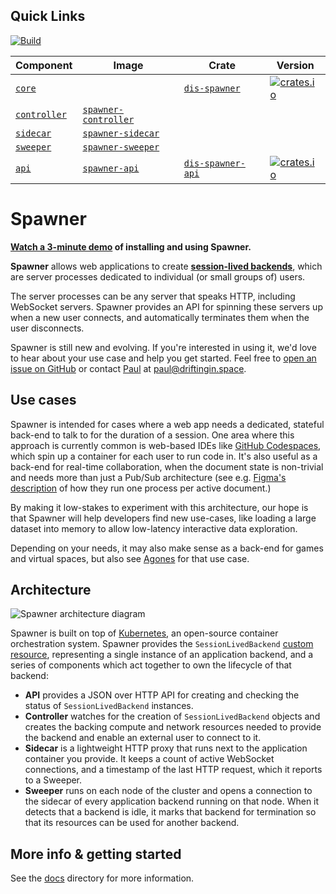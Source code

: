 ## Quick Links

[![Build](https://github.com/drifting-in-space/spawner/actions/workflows/build.yml/badge.svg)](https://github.com/drifting-in-space/spawner/actions/workflows/build.yml)

| Component | Image | Crate | Version |
| ---       | ---     | ---      | ---   |
| [`core`](https://github.com/drifting-in-space/spawner/tree/master/crates/core) | | [`dis-spawner`](https://crates.io/crates/dis-spawner) | [![crates.io](https://img.shields.io/crates/v/dis-spawner.svg)](https://crates.io/crates/dis-spawner) |
| [`controller`](https://github.com/drifting-in-space/spawner/tree/master/crates/controller) | [`spawner-controller`](https://github.com/drifting-in-space/spawner/pkgs/container/spawner-controller) | | | |
| [`sidecar`](https://github.com/drifting-in-space/spawner/tree/master/crates/sidecar) | [`spawner-sidecar`](https://github.com/drifting-in-space/spawner/pkgs/container/spawner-sidecar) | | |
| [`sweeper`](https://github.com/drifting-in-space/spawner/tree/master/crates/sweeper) | [`spawner-sweeper`](https://github.com/drifting-in-space/spawner/pkgs/container/spawner-sweeper) | | |
| [`api`](https://github.com/drifting-in-space/spawner/tree/master/crates/api) | [`spawner-api`](https://github.com/drifting-in-space/spawner/pkgs/container/spawner-api) | [`dis-spawner-api`](https://crates.io/crates/dis-spawner-api) | [![crates.io](https://img.shields.io/crates/v/dis-spawner-api.svg)](https://crates.io/crates/dis-spawner-api) |

# Spawner

**[Watch a 3-minute demo](https://www.youtube.com/watch?v=aGsxxcQRKa4) of installing and using Spawner.**

**Spawner** allows web applications to create [**session-lived backends**](https://driftingin.space/posts/session-lived-application-backends),
which are server processes dedicated to individual (or small groups of) users.

The server processes can be any server that speaks HTTP, including WebSocket servers. Spawner provides
an API for spinning these servers up when a new user connects, and automatically terminates
them when the user disconnects.

Spawner is still new and evolving. If you're interested in using it, we'd love
to hear about your use case and help you get started. Feel free to [open an issue on GitHub](https://github.com/drifting-in-space/spawner/issues)
or contact [Paul](https://github.com/paulgb) at [paul@driftingin.space](mailto:paul@driftingin.space).

## Use cases

Spawner is intended for cases where a web app needs a dedicated, stateful back-end to talk to for the
duration of a session. One area where this approach is currently common is web-based IDEs like
[GitHub Codespaces](https://github.com/features/codespaces), which spin up a container for each user
to run code in. It's also useful as a back-end for real-time collaboration, when the document state
is non-trivial and needs more than just a Pub/Sub architecture (see e.g.
[Figma's description](https://www.figma.com/blog/rust-in-production-at-figma/) of how they run one
process per active document.)

By making it low-stakes to experiment with this architecture, our hope is
that Spawner will help developers find new use-cases, like loading a large dataset into memory
to allow low-latency interactive data exploration.

Depending on your needs, it may also make sense as a back-end for games and virtual spaces, but also
see [Agones](https://agones.dev/site/) for that use case.

## Architecture

![Spawner architecture diagram](https://github.com/drifting-in-space/spawner/raw/master/docs/diagram.svg)

Spawner is built on top of [Kubernetes](https://kubernetes.io/), an open-source container orchestration
system. Spawner provides the `SessionLivedBackend` [custom resource](https://kubernetes.io/docs/concepts/extend-kubernetes/api-extension/custom-resources/),
representing a single instance of an application backend, and a series of components which act together
to own the lifecycle of that backend:

- **API** provides a JSON over HTTP API for creating and checking the status of `SessionLivedBackend` instances.
- **Controller** watches for the creation of `SessionLivedBackend` objects and creates the backing compute and
  network resources needed to provide the backend and enable an external user to connect to it.
- **Sidecar** is a lightweight HTTP proxy that runs next to the application container you provide. It keeps
  a count of active WebSocket connections, and a timestamp of the last HTTP request, which it reports to a
  Sweeper.
- **Sweeper** runs on each node of the cluster and opens a connection to the sidecar of every application backend
  running on that node. When it detects that a backend is idle, it marks that backend for termination so that its
  resources can be used for another backend.

## More info & getting started

See the [docs](https://github.com/drifting-in-space/spawner/blob/master/docs/README.md) directory
for more information.
